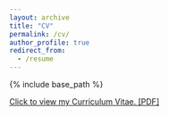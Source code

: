 ```yaml
---
layout: archive
title: "CV"
permalink: /cv/
author_profile: true
redirect_from:
  - /resume
---
```


{% include base_path %}

<u>[Click to view my Curriculum Vitae. [PDF]](https://hratliff.com/files/CV_Hunter_Ratliff.pdf)</u>

<!-- <embed src="http://lindt8.github.io/files/CV_Hunter_Ratliff.pdf" width="650" height="1800" type='application/pdf'> -->
